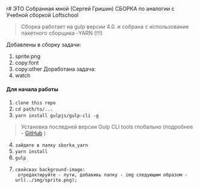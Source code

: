 r# ЭТО Собранная мной (Сергей Гришин) СБОРКА по аналогии с Учебной сборкой Loftschool

> Сборка работает на gulp версии 4.0. и собрана с использование пакетного сборщика -YARN (!!!)

Добавлены в сборку задачи:
1. sprite:png
2. copy:font
3. copy:other
Доработана задача:
4. watch

#### Для начала работы

1. ```clone this repo```
2. ```cd path/to/...```
3. ```yarn install gulpjs/gulp-cli -g```
> Установка последней версии Gulp CLI tools глобально
(подробнее - [GitHub](https://github.com/gulpjs/gulp/blob/4.0/docs/getting-started.md) )

4. ```зайдите в папку sborka_yarn ```
5. ```yarn install```
6. ```gulp```
7. ```Чтобы увидеть иконки соц сетей - откройте файл - /build/assets/css/sprite.css и
   свойсвах background-image:
    отредактируйте - пути, добавивь папку - img следующим образом - url(../img/sprite.png);


